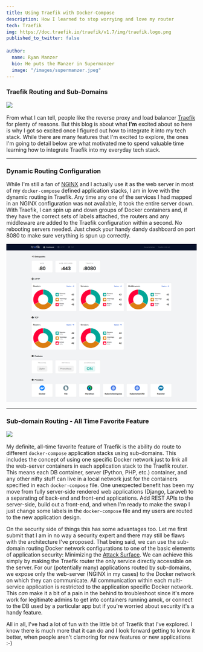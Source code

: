 ```yaml
---
title: Using Traefik with Docker-Compose
description: How I learned to stop worrying and love my router
tech: Traefik
img: https://doc.traefik.io/traefik/v1.7/img/traefik.logo.png
published_to_twitter: false

author:
  name: Ryan Manzer
  bio: He puts the Manzer in Supermanzer
  image: "/images/supermanzer.jpeg"
---
```


### Traefik Routing and Sub-Domains

<img src="https://doc.traefik.io/traefik/assets/img/traefik-architecture.png" width="600"/>

From what I can tell, people like the reverse proxy and load balancer [Traefik](https://traefik.io/traefik/) for plenty of reasons. But this blog is about what **I'm** excited about so here is why I got so excited once I figured out how to integrate it into my tech stack. While there are many features that I'm excited to explore, the ones I'm going to detail below are what motivated me to spend valuable time learning how to integrate Traefik into my everyday tech stack.

<info-box>
  <template #info-box>
    This is an auto-injected vue component in markdown using slots.  I'm just testing this feature out.  It's pretty dang cool!
  </template>
</info-box>

---

### Dynamic Routing Configuration

While I'm still a fan of [NGINX](https://www.nginx.com/) and I actually use it as the web server in most of my `docker-compose` defined application stacks, I am in love with the dynamic routing in Traefik. Any time any one of the services I had mapped in an NGINX configuration was not available, it took the entire server down. With Traefik, I can spin up and down groups of Docker containers and, if they have the correct sets of labels attached, the routers and any middleware are added to the Traefik configuration within a second. No rebooting servers needed. Just check your handy dandy dashboard on port 8080 to make sure verything is spun up correctly.

<img src="https://raw.githubusercontent.com/containous/traefik/v2.0/docs/content/assets/img/webui-dashboard.png" width=600>

---

### Sub-domain Routing - All Time Favorite Feature

<img src="https://howto.wared.fr/wp-content/uploads/2020/05/traefik_docker.png" height=400>

My definite, all-time favorite feature of Traefik is the ability do route to different `docker-compose` application stacks using sub-domains. This includes the concept of using one specific Docker network just to link all the web-server containers in each application stack to the Traefik router. This means each DB container, server (Python, PHP, etc.) container, and any other nifty stuff can live in a local network just for the containers specified in each `docker-compose` file. One unexpected benefit has been my move from fully server-side rendered web applications (Django, Laravel) to a separating of back-end and front-end applications. Add REST APIs to the server-side, build out a front-end, and when I'm ready to make the swap I just change some labels in the `docker-compose` file and my users are routed to the new application design.

On the security side of things this has some advantages too.  Let me first submit that I am in no way a security expert and there may still be flaws with the architecture I've proposed.  That being said, we can use the sub-domain routing Docker network configurations to one of the basic elements of application security: Minimizing the [Attack Surface](https://en.wikipedia.org/wiki/Attack_surface).  We can achieve this simply by making the Traefik router the only service directly accessible on the server.  For our (potentially many) applications routed by sub-domains, we expose only the web-server (NGINX in my cases) to the Docker network on which they can communicate.  All communication within each multi-service application is restricted to the application specific Docker network.  This _can_ make it a bit of a pain in the behind to troubleshoot since it's more work for legitimate admins to get into containers running amok, or connect to the DB used by a particular app but if you're worried about security it's a handy feature.

All in all, I've had a lot of fun with the little bit of Traefik that I've explored. I know there is much more that it can do and I look forward getting to know it better, when people aren't clamoring for new features or new applications :-)
